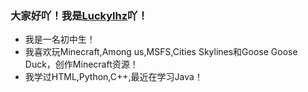 ### 大家好吖！我是[Luckylhz](https://github.com/Luckylhz/)吖！

- 我是一名初中生！
- 我喜欢玩Minecraft,Among us,MSFS,Cities Skylines和Goose Goose Duck，创作Minecraft资源！
- 我学过HTML,Python,C++,最近在学习Java！
